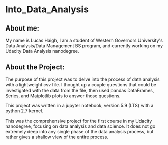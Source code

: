 # Into_Data_Analysis
## About me:
My name is Lucas Haigh, I am a student of Western Governors University's Data Analysis/Data Management BS program, and currently working on my Udacity Data Analysis nanodegree. 

## About the Project:
The purpose of this project was to delve into the process of data analysis with a lightweight csv file. I thought up a couple questions that could be investigated with the data from the file, then used pandas DataFrames, Series, and Matplotlib plots to answer those questions. 

This project was written in a jupyter notebook, version 5.9 (LTS) with a python 2.7 kernel. 

This was the comprehensive project for the first course in my Udacity nanodegree, focusing on data analysis and data science. It does not go extremely deep into any single phase of the data analysis process, but rather gives a shallow view of the entire process.
